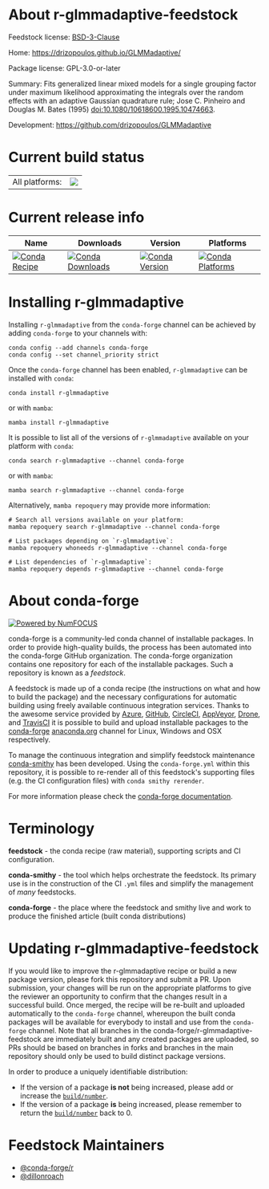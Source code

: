 About r-glmmadaptive-feedstock
==============================

Feedstock license: [BSD-3-Clause](https://github.com/conda-forge/r-glmmadaptive-feedstock/blob/main/LICENSE.txt)

Home: https://drizopoulos.github.io/GLMMadaptive/

Package license: GPL-3.0-or-later

Summary: Fits generalized linear mixed models for a single grouping factor under maximum likelihood approximating the integrals over the random effects with an adaptive Gaussian quadrature rule; Jose C. Pinheiro and Douglas M. Bates (1995) <doi:10.1080/10618600.1995.10474663>.

Development: https://github.com/drizopoulos/GLMMadaptive

Current build status
====================


<table><tr><td>All platforms:</td>
    <td>
      <a href="https://dev.azure.com/conda-forge/feedstock-builds/_build/latest?definitionId=20572&branchName=main">
        <img src="https://dev.azure.com/conda-forge/feedstock-builds/_apis/build/status/r-glmmadaptive-feedstock?branchName=main">
      </a>
    </td>
  </tr>
</table>

Current release info
====================

| Name | Downloads | Version | Platforms |
| --- | --- | --- | --- |
| [![Conda Recipe](https://img.shields.io/badge/recipe-r--glmmadaptive-green.svg)](https://anaconda.org/conda-forge/r-glmmadaptive) | [![Conda Downloads](https://img.shields.io/conda/dn/conda-forge/r-glmmadaptive.svg)](https://anaconda.org/conda-forge/r-glmmadaptive) | [![Conda Version](https://img.shields.io/conda/vn/conda-forge/r-glmmadaptive.svg)](https://anaconda.org/conda-forge/r-glmmadaptive) | [![Conda Platforms](https://img.shields.io/conda/pn/conda-forge/r-glmmadaptive.svg)](https://anaconda.org/conda-forge/r-glmmadaptive) |

Installing r-glmmadaptive
=========================

Installing `r-glmmadaptive` from the `conda-forge` channel can be achieved by adding `conda-forge` to your channels with:

```
conda config --add channels conda-forge
conda config --set channel_priority strict
```

Once the `conda-forge` channel has been enabled, `r-glmmadaptive` can be installed with `conda`:

```
conda install r-glmmadaptive
```

or with `mamba`:

```
mamba install r-glmmadaptive
```

It is possible to list all of the versions of `r-glmmadaptive` available on your platform with `conda`:

```
conda search r-glmmadaptive --channel conda-forge
```

or with `mamba`:

```
mamba search r-glmmadaptive --channel conda-forge
```

Alternatively, `mamba repoquery` may provide more information:

```
# Search all versions available on your platform:
mamba repoquery search r-glmmadaptive --channel conda-forge

# List packages depending on `r-glmmadaptive`:
mamba repoquery whoneeds r-glmmadaptive --channel conda-forge

# List dependencies of `r-glmmadaptive`:
mamba repoquery depends r-glmmadaptive --channel conda-forge
```


About conda-forge
=================

[![Powered by
NumFOCUS](https://img.shields.io/badge/powered%20by-NumFOCUS-orange.svg?style=flat&colorA=E1523D&colorB=007D8A)](https://numfocus.org)

conda-forge is a community-led conda channel of installable packages.
In order to provide high-quality builds, the process has been automated into the
conda-forge GitHub organization. The conda-forge organization contains one repository
for each of the installable packages. Such a repository is known as a *feedstock*.

A feedstock is made up of a conda recipe (the instructions on what and how to build
the package) and the necessary configurations for automatic building using freely
available continuous integration services. Thanks to the awesome service provided by
[Azure](https://azure.microsoft.com/en-us/services/devops/), [GitHub](https://github.com/),
[CircleCI](https://circleci.com/), [AppVeyor](https://www.appveyor.com/),
[Drone](https://cloud.drone.io/welcome), and [TravisCI](https://travis-ci.com/)
it is possible to build and upload installable packages to the
[conda-forge](https://anaconda.org/conda-forge) [anaconda.org](https://anaconda.org/)
channel for Linux, Windows and OSX respectively.

To manage the continuous integration and simplify feedstock maintenance
[conda-smithy](https://github.com/conda-forge/conda-smithy) has been developed.
Using the ``conda-forge.yml`` within this repository, it is possible to re-render all of
this feedstock's supporting files (e.g. the CI configuration files) with ``conda smithy rerender``.

For more information please check the [conda-forge documentation](https://conda-forge.org/docs/).

Terminology
===========

**feedstock** - the conda recipe (raw material), supporting scripts and CI configuration.

**conda-smithy** - the tool which helps orchestrate the feedstock.
                   Its primary use is in the construction of the CI ``.yml`` files
                   and simplify the management of *many* feedstocks.

**conda-forge** - the place where the feedstock and smithy live and work to
                  produce the finished article (built conda distributions)


Updating r-glmmadaptive-feedstock
=================================

If you would like to improve the r-glmmadaptive recipe or build a new
package version, please fork this repository and submit a PR. Upon submission,
your changes will be run on the appropriate platforms to give the reviewer an
opportunity to confirm that the changes result in a successful build. Once
merged, the recipe will be re-built and uploaded automatically to the
`conda-forge` channel, whereupon the built conda packages will be available for
everybody to install and use from the `conda-forge` channel.
Note that all branches in the conda-forge/r-glmmadaptive-feedstock are
immediately built and any created packages are uploaded, so PRs should be based
on branches in forks and branches in the main repository should only be used to
build distinct package versions.

In order to produce a uniquely identifiable distribution:
 * If the version of a package **is not** being increased, please add or increase
   the [``build/number``](https://docs.conda.io/projects/conda-build/en/latest/resources/define-metadata.html#build-number-and-string).
 * If the version of a package **is** being increased, please remember to return
   the [``build/number``](https://docs.conda.io/projects/conda-build/en/latest/resources/define-metadata.html#build-number-and-string)
   back to 0.

Feedstock Maintainers
=====================

* [@conda-forge/r](https://github.com/conda-forge/r/)
* [@dillonroach](https://github.com/dillonroach/)

